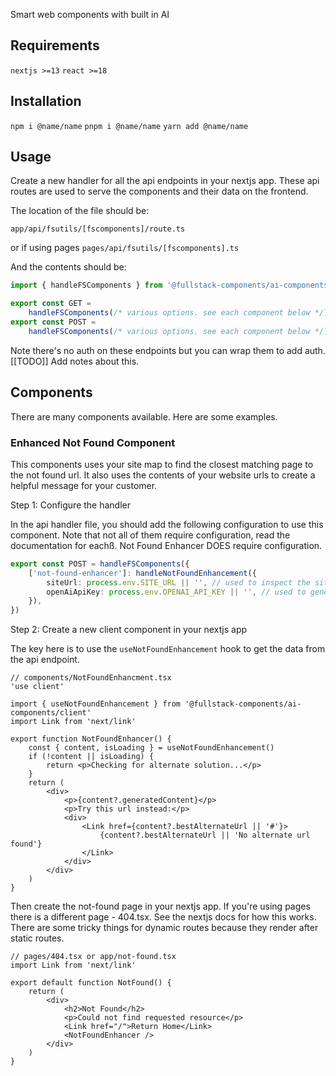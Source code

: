 Smart web components with built in AI

## Requirements

`nextjs >=13`
`react >=18`

## Installation

`npm i @name/name`
`pnpm i @name/name`
`yarn add @name/name`

## Usage

Create a new handler for all the api endpoints in your nextjs app. These api routes are used to serve the components and their data on the frontend.

The location of the file should be:

`app/api/fsutils/[fscomponents]/route.ts`

or if using pages
`pages/api/fsutils/[fscomponents].ts`

And the contents should be:

```ts
import { handleFSComponents } from '@fullstack-components/ai-components'

export const GET =
	handleFSComponents(/* various options. see each component below */)
export const POST =
	handleFSComponents(/* various options. see each component below */)
```

Note there's no auth on these endpoints but you can wrap them to add auth. [[TODO]] Add notes about this.

## Components

There are many components available. Here are some examples.

### Enhanced Not Found Component

This components uses your site map to find the closest matching page to the not found url. It also uses the contents of your website urls to create a helpful message for your customer.

Step 1: Configure the handler

In the api handler file, you should add the following configuration
to use this component. Note that not all of them
require configuration, read the documentation for eachß. Not Found Enhancer DOES require configuration.

```ts
export const POST = handleFSComponents({
	['not-found-enhancer']: handleNotFoundEnhancement({
		siteUrl: process.env.SITE_URL || '', // used to inspect the sitemap
		openAiApiKey: process.env.OPENAI_API_KEY || '', // used to generate the contents
	}),
})
```

Step 2: Create a new client component in your nextjs app

The key here is to use the `useNotFoundEnhancement` hook to get the data from the api endpoint.

```tsx
// components/NotFoundEnhancment.tsx
'use client'

import { useNotFoundEnhancement } from '@fullstack-components/ai-components/client'
import Link from 'next/link'

export function NotFoundEnhancer() {
	const { content, isLoading } = useNotFoundEnhancement()
	if (!content || isLoading) {
		return <p>Checking for alternate solution...</p>
	}
	return (
		<div>
			<p>{content?.generatedContent}</p>
			<p>Try this url instead:</p>
			<div>
				<Link href={content?.bestAlternateUrl || '#'}>
					{content?.bestAlternateUrl || 'No alternate url found'}
				</Link>
			</div>
		</div>
	)
}
```

Then create the not-found page in your nextjs app. If you're using pages there is a different page - 404.tsx. See the nextjs docs for how this works. There are some tricky things for dynamic routes because they render after static routes.

```tsx
// pages/404.tsx or app/not-found.tsx
import Link from 'next/link'

export default function NotFound() {
	return (
		<div>
			<h2>Not Found</h2>
			<p>Could not find requested resource</p>
			<Link href="/">Return Home</Link>
			<NotFoundEnhancer />
		</div>
	)
}
```
